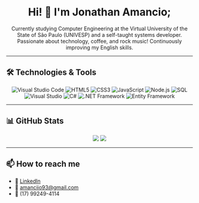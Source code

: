 <h1 align="center">Hi! 👋 I'm Jonathan Amancio;</h1>

<p align="center">
  Currently studying Computer Engineering at the Virtual University of the State of São Paulo (UNIVESP) and a self-taught systems developer. Passionate about technology, coffee, and rock music!
  Continuously improving my English skills.
</p>

---

## 🛠️ Technologies & Tools

<p align="center">
  <img src="https://img.shields.io/badge/VS Code-007ACC?style=for-the-badge&logo=visual-studio-code&logoColor=white" alt="Visual Studio Code"/>
  <img src="https://img.shields.io/badge/HTML5-E34F26?style=for-the-badge&logo=html5&logoColor=white" alt="HTML5"/>
  <img src="https://img.shields.io/badge/CSS3-1572B6?style=for-the-badge&logo=css3&logoColor=white" alt="CSS3"/>
  <img src="https://img.shields.io/badge/JavaScript-F7DF1E?style=for-the-badge&logo=javascript&logoColor=black" alt="JavaScript"/>
  <img src="https://img.shields.io/badge/Node.js-339933?style=for-the-badge&logo=nodedotjs&logoColor=white" alt="Node.js"/>
  <img src="https://img.shields.io/badge/SQL-003B57?style=for-the-badge&logo=postgresql&logoColor=white" alt="SQL"/>  
  <img src="https://img.shields.io/badge/Visual Studio-5C2D91?style=for-the-badge&logo=visual-studio&logoColor=white" alt="Visual Studio"/>
  <img src="https://img.shields.io/badge/C%23-239120?style=for-the-badge&logo=c-sharp&logoColor=white" alt="C#"/>
  <img src="https://img.shields.io/badge/.NET-512BD4?style=for-the-badge&logo=dotnet&logoColor=white" alt=".NET Framework"/> 
  <img src="https://img.shields.io/badge/Entity%20Framework-6DB33F?style=for-the-badge&logo=.net&logoColor=white" alt="Entity Framework"/>
</p>

---

## 📊 GitHub Stats

<p align="center">
  <img src="https://github-readme-stats.vercel.app/api?username=amanciio93&show_icons=true&theme=tokyonight" />
  <img src="https://github-readme-stats.vercel.app/api/top-langs/?username=amanciio93&layout=compact&theme=tokyonight" />
</p>

---

## 📫 How to reach me

- 💼 [LinkedIn](https://www.linkedin.com/in/amanciio93)
- 📧 amanciio93@gmail.com
- 📱 (17) 99249-4114
